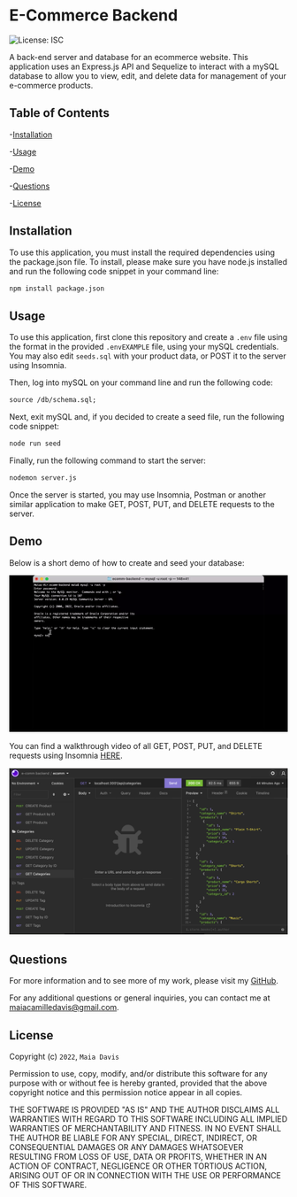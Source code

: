 # E-Commerce Backend
![License: ISC](https://img.shields.io/badge/License-ISC-blue.svg)

A back-end server and database for an ecommerce website. This application uses an Express.js API and Sequelize to interact with a mySQL database to allow you to view, edit, and delete data for management of your e-commerce products. 

## Table of Contents
-[Installation](#installation) 

-[Usage](#usage)

-[Demo](#demo)

-[Questions](#questions)

-[License](#License)

## Installation
To use this application, you must install the required dependencies using the package.json file. To install, please make sure you have node.js installed and run the following code snippet in your command line:

```md
npm install package.json
```

## Usage 
To use this application, first clone this repository and create a `.env` file using the format in the provided `.envEXAMPLE` file, using your mySQL credentials. You may also edit `seeds.sql` with your product data, or POST it to the server using Insomnia.

Then, log into mySQL on your command line and run the following code:

```md
source /db/schema.sql;
```
Next, exit mySQL and, if you decided to create a seed file, run the following code snippet:

```md
node run seed
```

Finally, run the following command to start the server: 

```md
nodemon server.js
```

Once the server is started, you may use Insomnia, Postman or another similar application to make GET, POST, PUT, and DELETE requests to the server.

## Demo
Below is a short demo of how to create and seed your database:

![demo-vid](./Assets/demo.gif)

You can find a walkthrough video of all GET, POST, PUT, and DELETE requests using Insomnia [HERE](https://drive.google.com/file/d/1Xm8TogMgEwuKc5YXjWDu00336DiJDKc2/view).

![insomnia-screenshot](./Assets/insomnia.png)

## Questions 
For more information and to see more of my work, please visit my [GitHub](https://github.com/maiavelli/).

For any additional questions or general inquiries, you can contact me at maiacamilledavis@gmail.com.

## License
Copyright (c) `2022`, `Maia Davis`

Permission to use, copy, modify, and/or distribute this software for any purpose with or without fee is hereby granted, provided that the above copyright notice and this permission notice appear in all copies.

THE SOFTWARE IS PROVIDED "AS IS" AND THE AUTHOR DISCLAIMS ALL WARRANTIES WITH REGARD TO THIS SOFTWARE INCLUDING ALL IMPLIED WARRANTIES OF MERCHANTABILITY AND FITNESS. IN NO EVENT SHALL THE AUTHOR BE LIABLE FOR ANY SPECIAL, DIRECT, INDIRECT, OR CONSEQUENTIAL DAMAGES OR ANY DAMAGES WHATSOEVER RESULTING FROM LOSS OF USE, DATA OR PROFITS, WHETHER IN AN ACTION OF CONTRACT, NEGLIGENCE OR OTHER TORTIOUS ACTION, ARISING OUT OF OR IN CONNECTION WITH THE USE OR PERFORMANCE OF THIS SOFTWARE.
